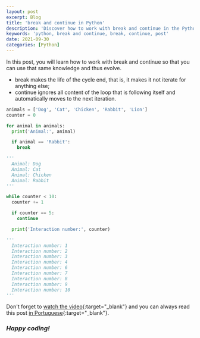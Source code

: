 ```yaml
---
layout: post
excerpt: Blog
title: 'break and continue in Python'
description: 'Discover how to work with break and continue in the Python programming language. Get answers to your questions with the theory and examples presented.'
keywords: 'python, break and continue, break, continue, post'
date: 2021-09-30
categories: [Python]
---
```


In this post, you will learn how to work with break and continue so that you can use that same knowledge and thus evolve.

- break makes the life of the cycle end, that is, it makes it not iterate for anything else;
- continue ignores all content of the loop that is following itself and automatically moves to the next iteration.

```python
animals = ['Dog', 'Cat', 'Chicken', 'Rabbit', 'Lion']
counter = 0

for animal in animals:
  print('Animal:', animal)

  if animal == 'Rabbit':
    break

'''
  Animal: Dog
  Animal: Cat
  Animal: Chicken
  Animal: Rabbit
'''

while counter < 10:
  counter += 1

  if counter == 5:
    continue

  print('Interaction number:', counter)

'''
  Interaction number: 1
  Interaction number: 2
  Interaction number: 3
  Interaction number: 4
  Interaction number: 6
  Interaction number: 7
  Interaction number: 8
  Interaction number: 9
  Interaction number: 10
'''
```

Don't forget to [watch the video](https://youtu.be/bh0yUxxWBZE){:target="\_blank"} and you can always read this post [in Portuguese](https://caffeinealgorithm.com/blog/20210930/break-e-continue-em-python/){:target="\_blank"}.

### _Happy coding!_
